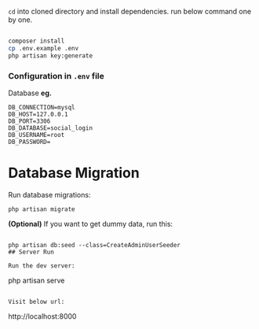 `cd` into cloned directory and install dependencies. run below command one by one.
```bash

composer install
cp .env.example .env
php artisan key:generate
```
### Configuration in `.env` file

Database **eg.**
```
DB_CONNECTION=mysql
DB_HOST=127.0.0.1
DB_PORT=3306
DB_DATABASE=social_login
DB_USERNAME=root
DB_PASSWORD=
```

Database Migration
==================
Run database migrations:
```
php artisan migrate
```
**(Optional)** If you want to get dummy data, run this:
```

php artisan db:seed --class=CreateAdminUserSeeder
## Server Run

Run the dev server:
```
php artisan serve
```

Visit below url:
```
http://localhost:8000
```